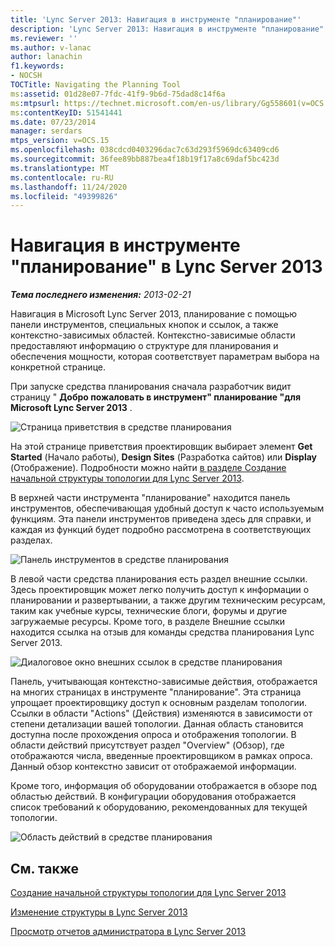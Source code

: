 ```yaml
---
title: 'Lync Server 2013: Навигация в инструменте "планирование"'
description: 'Lync Server 2013: Навигация в инструменте "планирование".'
ms.reviewer: ''
ms.author: v-lanac
author: lanachin
f1.keywords:
- NOCSH
TOCTitle: Navigating the Planning Tool
ms:assetid: 01d28e07-7fdc-41f9-9b6d-75dad8c14f6a
ms:mtpsurl: https://technet.microsoft.com/en-us/library/Gg558601(v=OCS.15)
ms:contentKeyID: 51541441
ms.date: 07/23/2014
manager: serdars
mtps_version: v=OCS.15
ms.openlocfilehash: 038cdcd0403296dac7c63d293f5969dc63409cd6
ms.sourcegitcommit: 36fee89bb887bea4f18b19f17a8c69daf5bc423d
ms.translationtype: MT
ms.contentlocale: ru-RU
ms.lasthandoff: 11/24/2020
ms.locfileid: "49399826"
---
```

# <a name="navigating-the-planning-tool-in-lync-server-2013"></a>Навигация в инструменте "планирование" в Lync Server 2013

<div data-xmlns="http://www.w3.org/1999/xhtml">

<div class="topic" data-xmlns="http://www.w3.org/1999/xhtml" data-msxsl="urn:schemas-microsoft-com:xslt" data-cs="https://msdn.microsoft.com/">

<div data-asp="https://msdn2.microsoft.com/asp">



</div>

<div id="mainSection">

<div id="mainBody">

<span> </span>

_**Тема последнего изменения:** 2013-02-21_

Навигация в Microsoft Lync Server 2013, планирование с помощью панели инструментов, специальных кнопок и ссылок, а также контекстно-зависимых областей. Контекстно-зависимые области предоставляют информацию о структуре для планирования и обеспечения мощности, которая соответствует параметрам выбора на конкретной странице.

При запуске средства планирования сначала разработчик видит страницу " **Добро пожаловать в инструмент" планирование "для Microsoft Lync Server 2013** .

![Страница приветствия в средстве планирования](images/Gg558601.ff5b72e6-bcf0-49e9-8784-3636fe8187c5(OCS.15).jpg "Страница приветствия в средстве планирования")

На этой странице приветствия проектировщик выбирает элемент **Get Started** (Начало работы), **Design Sites** (Разработка сайтов) или **Display** (Отображение). Подробности можно найти [в разделе Создание начальной структуры топологии для Lync Server 2013](lync-server-2013-create-the-initial-topology-design.md).

В верхней части инструмента "планирование" находится панель инструментов, обеспечивающая удобный доступ к часто используемым функциям. Эта панели инструментов приведена здесь для справки, и каждая из функций будет подробно рассмотрена в соответствующих разделах.

![Панель инструментов в средстве планирования](images/Gg558601.a008ddd1-b73d-4406-9d4b-df68bed9906e(OCS.15).jpg "Панель инструментов в средстве планирования")

В левой части средства планирования есть раздел внешние ссылки. Здесь проектировщик может легко получить доступ к информации о планировании и развертывании, а также другим техническим ресурсам, таким как учебные курсы, технические блоги, форумы и другие загружаемые ресурсы. Кроме того, в разделе Внешние ссылки находится ссылка на отзыв для команды средства планирования Lync Server 2013.

![Диалоговое окно внешних ссылок в средстве планирования](images/Gg558601.76959057-8eb2-4158-b1b3-585cca80be7e(OCS.15).jpg "Диалоговое окно внешних ссылок в средстве планирования")

Панель, учитывающая контекстно-зависимые действия, отображается на многих страницах в инструменте "планирование". Эта страница упрощает проектировщику доступ к основным разделам топологии. Ссылки в области "Actions" (Действия) изменяются в зависимости от степени детализации вашей топологии. Данная область становится доступна после прохождения опроса и отображения топологии. В области действий присутствует раздел "Overview" (Обзор), где отображаются числа, введенные проектировщиком в рамках опроса. Данный обзор контекстно зависит от отображаемой информации.

Кроме того, информация об оборудовании отображается в обзоре под областью действий. В конфигурации оборудования отображается список требований к оборудованию, рекомендованных для текущей топологии.

![Область действий в средстве планирования](images/Gg558601.9679d8fd-4de8-4a5a-bfcf-699da9aa7283(OCS.15).jpg "Область действий в средстве планирования")

<div>

## <a name="see-also"></a>См. также


[Создание начальной структуры топологии для Lync Server 2013](lync-server-2013-create-the-initial-topology-design.md)  


[Изменение структуры в Lync Server 2013](lync-server-2013-editing-the-design.md)  


[Просмотр отчетов администратора в Lync Server 2013](lync-server-2013-reviewing-the-administrator-reports.md)  
  

</div>

</div>

<span> </span>

</div>

</div>

</div>

